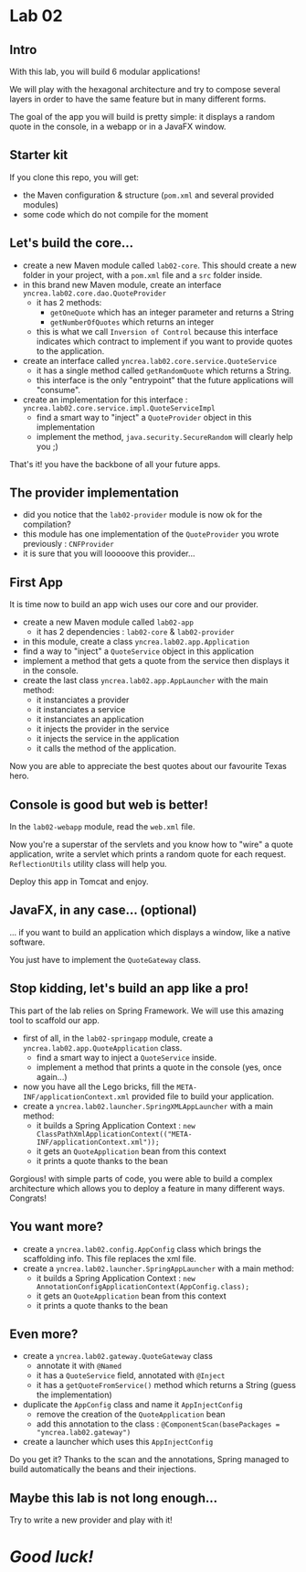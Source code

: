 # Lab 02

## Intro

With this lab, you will build 6 modular applications!

We will play with the hexagonal architecture and try to compose several layers in order to have the same feature but in many different forms.

The goal of the app you will build is pretty simple: it displays a random quote in the console, in a webapp or in a JavaFX window.

## Starter kit

If you clone this repo, you will get:
* the Maven configuration & structure (`pom.xml` and several provided modules)
* some code which do not compile for the moment

## Let's build the core...
* create a new Maven module called `lab02-core`. This should create a new folder in your project, with a `pom.xml` file and a `src` folder inside.
* in this brand new Maven module, create an interface `yncrea.lab02.core.dao.QuoteProvider`
  * it has 2 methods:
    * `getOneQuote` which has an integer parameter and returns a String
    * `getNumberOfQuotes` which returns an integer
  * this is what we call `Inversion of Control` because this interface indicates which contract to implement if you want  to provide quotes to the application.
* create an interface called `yncrea.lab02.core.service.QuoteService`
  * it has a single method called `getRandomQuote` which returns a String.
  * this interface is the only "entrypoint" that the future applications will "consume".
* create an implementation for this interface : `yncrea.lab02.core.service.impl.QuoteServiceImpl`
  * find a smart way to "inject" a `QuoteProvider` object in this implementation
  * implement the method, `java.security.SecureRandom` will clearly help you ;)
  
That's it! you have the backbone of all your future apps.

## The provider implementation
* did you notice that the `lab02-provider` module is now ok for the compilation?
* this module has one implementation of the `QuoteProvider` you wrote previously : `CNFProvider`
* it is sure that you will looooove this provider...

## First App
It is time now to build an app wich uses our core and our provider.
* create a new Maven module called `lab02-app`
  * it has 2 dependencies : `lab02-core` & `lab02-provider`
* in this module, create a class `yncrea.lab02.app.Application`
* find a way to "inject" a `QuoteService` object in this application
* implement a method that gets a quote from the service then displays it in the console.
* create the last class `yncrea.lab02.app.AppLauncher` with the main method:
  * it instanciates a provider
  * it instanciates a service
  * it instanciates an application
  * it injects the provider in the service
  * it injects the service in the application
  * it calls the method of the application.

Now you are able to appreciate the best quotes about our favourite Texas hero.

## Console is good but web is better!
In the `lab02-webapp` module, read the `web.xml` file. 

Now you're a superstar of the servlets and you know how to "wire" a quote application, write a servlet which prints a random quote for each request. 
`ReflectionUtils` utility class will help you. 

Deploy this app in Tomcat and enjoy.

## JavaFX, in any case... (optional)
... if you want to build an application which displays a window, like a native software. 

You just have to implement the `QuoteGateway` class.

## Stop kidding, let's build an app like a pro!
This part of the lab relies on Spring Framework. We will use this amazing tool to scaffold our app.
* first of all, in the `lab02-springapp` module, create a `yncrea.lab02.app.QuoteApplication` class.
  * find a smart way to inject a `QuoteService` inside.
  * implement a method that prints a quote in the console (yes, once again...)
* now you have all the Lego bricks, fill the `META-INF/applicationContext.xml` provided file to build your application.
* create a `yncrea.lab02.launcher.SpringXMLAppLauncher` with a main method:
  * it builds a Spring Application Context : `new ClassPathXmlApplicationContext(("META-INF/applicationContext.xml"));`
  * it gets an `QuoteApplication` bean from this context
  * it prints a quote thanks to the bean
  
Gorgious! with simple parts of code, you were able to build a complex architecture which allows you to deploy a feature in many different ways. Congrats! 

## You want more?
* create a `yncrea.lab02.config.AppConfig` class which brings the scaffolding info. This file replaces the xml file.
* create a `yncrea.lab02.launcher.SpringAppLauncher` with a main method:
  * it builds a Spring Application Context : `new AnnotationConfigApplicationContext(AppConfig.class);`
  * it gets an `QuoteApplication` bean from this context
  * it prints a quote thanks to the bean

## Even more?
* create a `yncrea.lab02.gateway.QuoteGateway` class
  * annotate it with `@Named`
  * it has a `QuoteService` field, annotated with `@Inject`
  * it has a `getQuoteFromService()` method which returns a String (guess the implementation)
* duplicate the `AppConfig` class and name it `AppInjectConfig`
  * remove the creation of the `QuoteApplication` bean
  * add this annotation to the class : `@ComponentScan(basePackages = "yncrea.lab02.gateway")`
* create a launcher which uses this `AppInjectConfig`

Do you get it? Thanks to the scan and the annotations, Spring managed to build automatically the beans and their injections.

## Maybe this lab is not long enough...
Try to write a new provider and play with it!
 
# _Good luck!_
 
 
